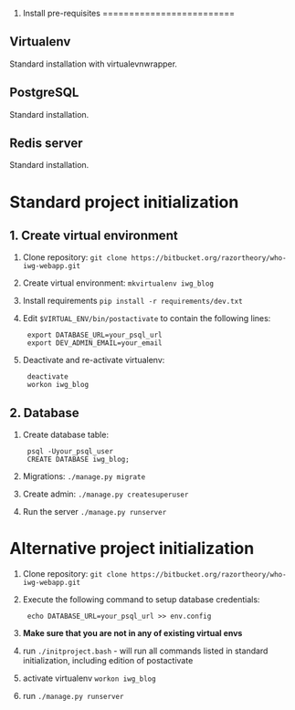 1. Install pre-requisites
=========================

Virtualenv
----------
Standard installation with virtualevnwrapper.

PostgreSQL
----------
Standard installation.

Redis server
------------
Standard installation.



# Standard project initialization
## 1. Create virtual environment


1. Clone repository: ``git clone https://bitbucket.org/razortheory/who-iwg-webapp.git``
2. Create virtual environment: ``mkvirtualenv iwg_blog``
3. Install requirements ``pip install -r requirements/dev.txt``
4. Edit ``$VIRTUAL_ENV/bin/postactivate`` to contain the following lines:

        export DATABASE_URL=your_psql_url
        export DEV_ADMIN_EMAIL=your_email

5. Deactivate and re-activate virtualenv:

        deactivate
        workon iwg_blog


## 2. Database

1. Create database table:

        psql -Uyour_psql_user
        CREATE DATABASE iwg_blog;

2. Migrations: ``./manage.py migrate``
3. Create admin: ``./manage.py createsuperuser``
4. Run the server ``./manage.py runserver``


# Alternative project initialization

1. Clone repository: ``git clone https://bitbucket.org/razortheory/who-iwg-webapp.git``
2. Execute the following command to setup database credentials:

        echo DATABASE_URL=your_psql_url >> env.config
        
3. **Make sure that you are not in any of existing virtual envs**
4. run ``./initproject.bash`` - will run all commands listed in standard initialization, including edition of postactivate
5. activate virtualenv ``workon iwg_blog``
6. run ``./manage.py runserver``

